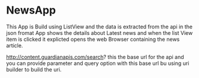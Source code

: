 # NewsApp
This App is Build using ListView and the data is extracted from the api in the json fromat
App shows the details about Latest news and when the list View item is clicked it explicted opens the 
web Browser containing the news article.

http://content.guardianapis.com/search? this the base url for the api and you can provide parameter and query option with this base url bu using uri builder to build the uri.
